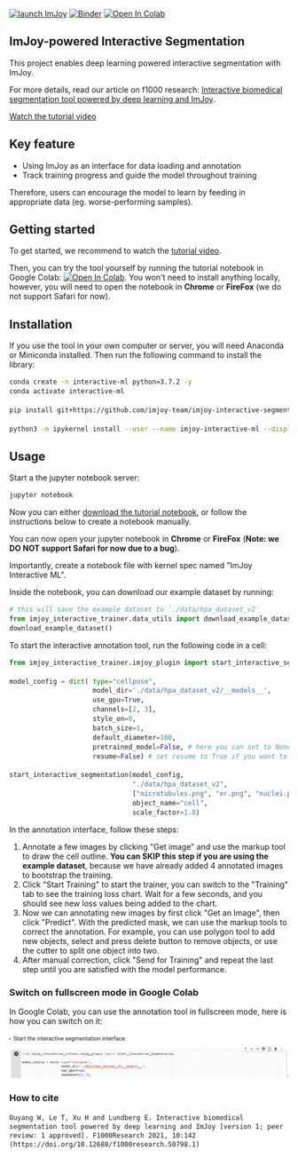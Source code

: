 [![launch ImJoy](https://imjoy.io/static/badge/launch-imjoy-badge.svg)](https://imjoy.io/#/app?workspace=sandbox&plugin=https://raw.githubusercontent.com/imjoy-team/imjoy-interactive-segmentation/master/interactive-ml-demo.imjoy.html)
[![Binder](https://mybinder.org/badge_logo.svg)](https://mybinder.org/v2/gh/imjoy-team/imjoy-interactive-segmentation/master?filepath=Tutorial.ipynb)
[![Open In Colab](https://colab.research.google.com/assets/colab-badge.svg)](https://colab.research.google.com/github/imjoy-team/imjoy-interactive-segmentation/blob/master/Tutorial.ipynb)

## ImJoy-powered Interactive Segmentation

This project enables deep learning powered interactive segmentation with ImJoy.

For more details, read our article on f1000 research: [Interactive biomedical segmentation tool powered by deep learning and ImJoy](https://f1000research.com/articles/10-142).


[Watch the tutorial video](https://widgets.figshare.com/articles/13721410/embed?show_title=1)

## Key feature
* Using ImJoy as an interface for data loading and annotation
* Track training progress and guide the model throughout training

Therefore, users can encourage the model to learn by feeding in appropriate data (eg. worse-performing samples).

## Getting started
To get started, we recommend to watch the [tutorial video](https://widgets.figshare.com/articles/13721410/embed?show_title=1).


Then, you can try the tool yourself by running the tutorial notebook in Google Colab: [![Open In Colab](https://colab.research.google.com/assets/colab-badge.svg)](https://colab.research.google.com/github/imjoy-team/imjoy-interactive-segmentation/blob/master/Tutorial.ipynb). You won't need to install anything locally, however, you will need to open the notebook in **Chrome** or **FireFox** (we do not support Safari for now).

## Installation

If you use the tool in your own computer or server, you will need Anaconda or Miniconda installed. Then run the following command to install the library:

```bash
conda create -n interactive-ml python=3.7.2 -y
conda activate interactive-ml

pip install git+https://github.com/imjoy-team/imjoy-interactive-segmentation@master#egg=imjoy-interactive-trainer

python3 -m ipykernel install --user --name imjoy-interactive-ml --display-name "ImJoy Interactive ML"
```
## Usage

Start a the jupyter notebook server:
```bash
jupyter notebook
```

Now you can either [download the tutorial notebook](https://github.com/imjoy-team/imjoy-interactive-segmentation/blob/master/Tutorial.ipynb), or follow the instructions below to create a notebook manually.

You can now open your jupyter notebook in **Chrome** or **FireFox** (**Note: we DO NOT support Safari for now due to a bug**).

Importantly, create a notebook file with kernel spec named "ImJoy Interactive ML".

Inside the notebook, you can download our example dataset by running:

```python
# this will save the example dataset to `./data/hpa_dataset_v2`
from imjoy_interactive_trainer.data_utils import download_example_dataset
download_example_dataset()
```

To start the interactive annotation tool, run the following code in a cell:
```python
from imjoy_interactive_trainer.imjoy_plugin import start_interactive_segmentation

model_config = dict( type="cellpose",
                     model_dir='./data/hpa_dataset_v2/__models__',
                     use_gpu=True,
                     channels=[2, 3],
                     style_on=0,
                     batch_size=1,
                     default_diameter=100,
                     pretrained_model=False, # here you can set to None or a file path if you want to use pretrained model
                     resume=False) # set resume to True if you want to resume the last model when you started

start_interactive_segmentation(model_config,
                               "./data/hpa_dataset_v2",
                               ["microtubules.png", "er.png", "nuclei.png"],
                               object_name="cell",
                               scale_factor=1.0)
```

In the annotation interface, follow these steps:
 1. Annotate a few images by clicking "Get image" and use the markup tool to draw the cell outline. **You can SKIP this step if you are using the example dataset**, because we have already added 4 annotated images to bootstrap the training.
 1. Click "Start Training" to start the trainer, you can switch to the "Training" tab to see the training loss chart. Wait for a few seconds, and you should see new loss values being added to the chart.
 1. Now we can annotating new images by first click "Get an Image", then click "Predict". With the predicted mask, we can use the markup tools to correct the annotation. For example, you can use polygon tool to add new objects, select and press delete button to remove objects, or use the cutter to split one object into two.
 1. After manual correction, click "Send for Training" and repeat the last step until you are satisfied with the model performance.
### Switch on fullscreen mode in Google Colab

In Google Colab, you can use the annotation tool in fullscreen mode, here is how you can switch on it:

![how to switch on fullscreen mode in colab](./switch-on-fullscreen.gif)


### How to cite

```
Ouyang W, Le T, Xu H and Lundberg E. Interactive biomedical segmentation tool powered by deep learning and ImJoy [version 1; peer review: 1 approved]. F1000Research 2021, 10:142 (https://doi.org/10.12688/f1000research.50798.1)
```
